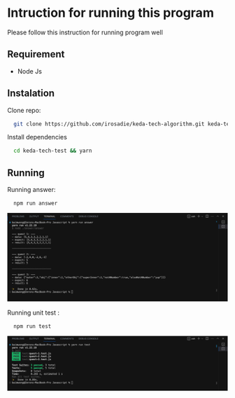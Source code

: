 # Intruction for running this program

Please follow this instruction for running program well

## Requirement

- Node Js

## Instalation

Clone repo:

```bash
  git clone https://github.com/irosadie/keda-tech-algorithm.git keda-tech-test
```

Install dependencies

```bash
  cd keda-tech-test && yarn
```

## Running

Running answer:

```bash
  npm run answer
```

![run answer screenshoot](imgs/run-answer.png)

Running unit test :

```bash
  npm run test
```

![run test screenshoot](imgs/run-test.png)
